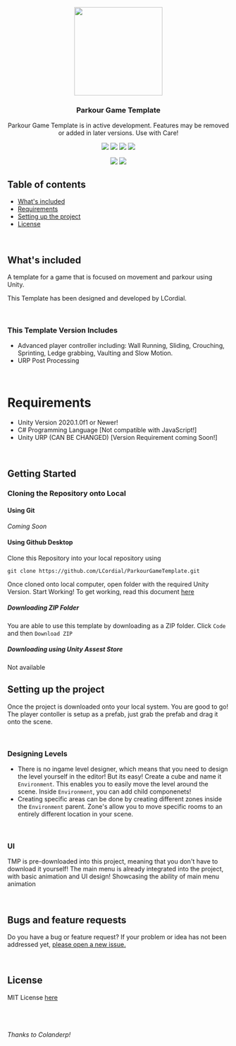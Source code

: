 <p align="center">
  <a href="#">
    <img src="https://github.com/Ambience-Studios/assets/blob/main/ambiencetransparent.png" width="200" height="200">
  </a>
</p>

<h3 align="center">Parkour Game Template </h3>

<p align="center">Parkour Game Template is in active development. Features may be removed or added in later versions. Use with Care!</p>

<p align="center">
  <img src="https://img.shields.io/github/repo-size/LCordial/ParkourGameTemplate">
  <img src="https://img.shields.io/badge/License-MIT-brightgreen">
  <img src="https://img.shields.io/github/issues/LCordial/parkour-game-template">
  <img src="https://img.shields.io/github/release-date-pre/LCordial/ParkourGameTemplate">
</p>
<p align="center">
  <img src="https://img.shields.io/badge/-Unity-000000?style=flat-square&logo=unity&logoColor=white" />
  <img src="https://img.shields.io/badge/-CSharp-239120?style=flat-square&logo=c-sharp&logoColor=white" />
</p>

## Table of contents
- [What's included](#whats-included)
- [Requirements](#requirements)
- [Setting up the project](#setting-up-the-project)
- [License](#license)

<br>

## What's included

A template for a game that is focused on movement and parkour using Unity.

This Template has been designed and developed by LCordial.

<br>

### This Template Version Includes
   - Advanced player controller including: Wall Running, Sliding, Crouching, Sprinting, Ledge grabbing, Vaulting and Slow Motion.
   - URP Post Processing
   
<br>
   
# Requirements
- Unity Version 2020.1.0f1 or Newer!
- C# Programming Language [Not compatible with JavaScript!]
- Unity URP (CAN BE CHANGED) [Version Requirement coming Soon!]

<br>

## Getting Started

### **Cloning the Repository onto Local**

#### Using Git
*Coming Soon*

#### Using Github Desktop
Clone this Repository into your local repository using
```
git clone https://github.com/LCordial/ParkourGameTemplate.git
```
Once cloned onto local computer, open folder with the required Unity Version. Start Working!
To get working, read this document [here](https://github.com/LCordial/ParkourGameTemplate/blob/master/PROJECTSETUP.md)

##### **Downloading ZIP Folder**
You are able to use this template by downloading as a ZIP folder. Click `Code` and then `Download ZIP` 

##### **Downloading using Unity Assest Store**
Not available

## Setting up the project

Once the project is downloaded onto your local system. You are good to go! The player contoller is setup as a prefab, just grab the prefab and drag it onto the scene.

<br>

### Designing Levels
* There is no ingame level designer, which means that you need to design the level yourself in the editor! But its easy! Create a cube and name it `Environment`. This enables you to easily move the level around the scene. Inside `Environment`, you can add child componenets! 
* Creating specific areas can be done by creating different zones inside the `Environment` parent. Zone's allow you to move specific rooms to an entirely different location in your scene.

<br>

### UI
TMP is pre-downloaded into this project, meaning that you don't have to download it yourself! The main menu is already integrated into the project, with basic animation and UI design! Showcasing the ability of main menu animation

<br>

## Bugs and feature requests
Do you have a bug or feature request? If your problem or idea has not been addressed yet, [please open a new issue.](https://github.com/LCordial/parkour-game-template/issues/new/choose)

<br>

## License
MIT License [here](https://github.com/LCordial/ParkourGameTemplate/blob/master/LICENSE.md)

<br>
<br>

###### Thanks to Colanderp!
